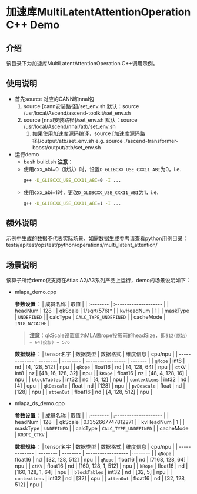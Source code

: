 # 加速库MultiLatentAttentionOperation C++ Demo
## 介绍
该目录下为加速库MultiLatentAttentionOperation C++调用示例。

## 使用说明
- 首先source 对应的CANN和nnal包
    1. source [cann安装路径]/set_env.sh
        默认：source /usr/local/Ascend/ascend-toolkit/set_env.sh
    2. source [nnal安装路径]/set_env.sh
        默认：source /usr/local/Ascend/nnal/atb/set_env.sh
        1. 如果使用加速库源码编译，source [加速库源码路径]/output/atb/set_env.sh
        e.g. source ./ascend-transformer-boost/output/atb/set_env.sh
- 运行demo
    - bash build.sh
    **注意**：
    - 使用cxx_abi=0（默认）时，设置`D_GLIBCXX_USE_CXX11_ABI`为0，i.e.
        ```sh
        g++ -D_GLIBCXX_USE_CXX11_ABI=0 -I ...
        ```
    - 使用cxx_abi=1时，更改`D_GLIBCXX_USE_CXX11_ABI`为1，i.e.
        ```sh
        g++ -D_GLIBCXX_USE_CXX11_ABI=1 -I ...
        ```

## 额外说明
示例中生成的数据不代表实际场景，如需数据生成参考请查看python用例目录：
tests/apitest/opstest/python/operations/multi_latent_attention/

## 场景说明

  该算子所给demo仅支持在Atlas A2/A3系列产品上运行，demo的场景说明如下：

- mlapa_demo.cpp
  
    **参数设置**：
    | 成员名称   | 取值                  |
    | :-------- | :-------------------- |
    | headNum   | 128                   |
    | qkScale   | 1/sqrt(576)*          |
    | kvHeadNum | 1                     |
    | maskType  | `UNDEFINED`           |
    | calcType  | `CALC_TYPE_UNDEFINED` |
    | cacheMode | `INT8_NZCACHE`        |

    > **注意**：qkScale设置值为MLA做rope投影前的headSize，即`512(原始) + 64(投影) = 576`

    **数据规格**：
    | tensor名字    | 数据类型  | 数据格式  | 维度信息          | cpu/npu |
    | ------------- | -------- | -------- | ----------------- | ------- |
    | `qNope`       | int8     | nd       | [4, 128, 512]     | npu     |
    | `qRope`       | float16  | nd       | [4, 128, 64]      | npu     |
    | `ctKV`        | int8     | nz       | [48, 16, 128, 32] | npu     |
    | `kRope`       | float16  | nz       | [48, 4, 128, 16]  | npu     |
    | `blockTables` | int32    | nd       | [4, 12]           | npu     |
    | `contextLens` | int32    | nd       | [4]               | cpu     |
    | `qkDescale`   | float    | nd       | [128]             | npu     |
    | `pvDescale`   | float    | nd       | [128]             | npu     |
    | `attenOut`    | float16  | nd       | [4, 128, 512]     | npu     |

- mlapa_ds_demo.cpp  

    **参数设置**：
    | 成员名称   | 取值                  |
    | :-------- | :-------------------- |
    | headNum   | 128                   |
    | qkScale   | 0.1352667747812271    |
    | kvHeadNum | 1                     |
    | maskType  | `UNDEFINED`           |
    | calcType  | `CALC_TYPE_UNDEFINED` |
    | cacheMode | `KROPE_CTKV`          |

    **数据规格**：
    | tensor名字     | 数据类型  | 数据格式  | 维度信息           | cpu/npu |
    | ------------- | -------- | -------- | ------------------ |-------- |
    | `qNope`       | float16  | nd       | [32, 128, 512]     | npu     |
    | `qRope`       | float16  | nd       | [7168, 128, 64]    | npu     |
    | `ctKV`        | float16  | nd       | [160, 128, 1, 512] | npu     |
    | `kRope`       | float16  | nd       | [160, 128, 1, 64]  | npu     |
    | `blockTables` | int32    | nd       | [32, 5]            | npu     |
    | `contextLens` | int32    | nd       | [32]               | cpu     |
    | `attenOut`    | float16  | nd       | [32, 128, 512]     | npu     |
